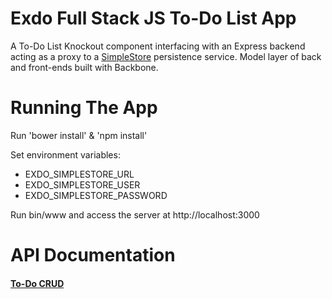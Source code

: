 # Exdo Full Stack JS To-Do List App

A To-Do List Knockout component interfacing with an Express backend acting
as a proxy to a [SimpleStore](https://github.com/TeamTrumpet/simplestore) persistence
service. Model layer of back and front-ends built with Backbone.

# Running The App
Run 'bower install' & 'npm install'

Set environment variables:
- EXDO_SIMPLESTORE_URL
- EXDO_SIMPLESTORE_USER
- EXDO_SIMPLESTORE_PASSWORD

Run bin/www and access the server at http://localhost:3000

# API Documentation
#### [To-Do CRUD](docs/todo/crud.md)